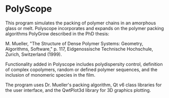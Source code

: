 # PolyScope
This program simulates the packing of polymer chains in an amorphous glass or melt. Polyscope incorporates and expands on the polymer packing algorithms PolyGrow described in the PhD thesis:

M. Mueller, "The Structure of Dense Polymer Systems: Geometry, Algorithms, Software," p. 117, Eidgenossische Technische Hochschule, Zurich, Switzerland (1999).

Functionality added in Polyscope includes polydispersity control, definition of complex copolymers, random or defined polymer sequences, and the inclusion of monomeric species in the film.

The program uses Dr. Mueller's packing algorithm, Qt v6 class libraries for the user interface, and the QwtPlot3d library for 3D graphics plotting.
